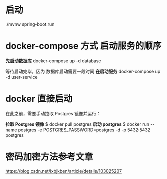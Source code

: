 # 启动

./mvnw spring-boot:run



# docker-compose 方式 启动服务的顺序
**先启动数据库**
docker-compose up -d database

等待启动完毕，因为 数据库启动需要一段时间
**在启动服务**
docker-compose up -d user-service


# docker 直接启动 
在此之前，需要手动拉取 Postgres 镜像并运行：

**拉取 Postgres 镜像**
$ docker pull postgres
**启动 postgres**
$ docker run --name postgres -e POSTGRES_PASSWORD=postgres -d -p 5432:5432 postgres



# 密码加密方法参考文章
https://blog.csdn.net/lxbjkben/article/details/103025207
